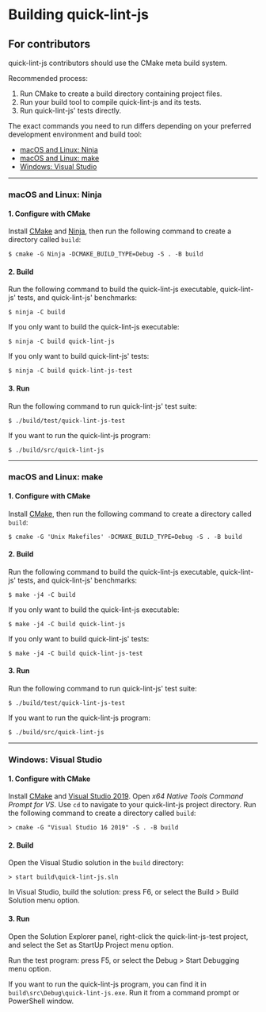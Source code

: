 # Building quick-lint-js

## For contributors

quick-lint-js contributors should use the CMake meta build system.

Recommended process:

1. Run CMake to create a build directory containing project files.
2. Run your build tool to compile quick-lint-js and its tests.
3. Run quick-lint-js' tests directly.

The exact commands you need to run differs depending on your preferred
development environment and build tool:

* [macOS and Linux: Ninja](#macos-and-linux-ninja)
* [macOS and Linux: make](#macos-and-linux-make)
* [Windows: Visual Studio](#windows-visual-studio)

---

### macOS and Linux: Ninja

#### 1. Configure with CMake

Install [CMake][] and [Ninja][], then run the following command to create a
directory called `build`:

    $ cmake -G Ninja -DCMAKE_BUILD_TYPE=Debug -S . -B build

#### 2. Build

Run the following command to build the quick-lint-js executable, quick-lint-js'
tests, and quick-lint-js' benchmarks:

    $ ninja -C build

If you only want to build the quick-lint-js executable:

    $ ninja -C build quick-lint-js

If you only want to build quick-lint-js' tests:

    $ ninja -C build quick-lint-js-test

#### 3. Run

Run the following command to run quick-lint-js' test suite:

    $ ./build/test/quick-lint-js-test

If you want to run the quick-lint-js program:

    $ ./build/src/quick-lint-js

---

### macOS and Linux: make

#### 1. Configure with CMake

Install [CMake](https://cmake.org/), then run the following command to create a
directory called `build`:

    $ cmake -G 'Unix Makefiles' -DCMAKE_BUILD_TYPE=Debug -S . -B build

#### 2. Build

Run the following command to build the quick-lint-js executable, quick-lint-js'
tests, and quick-lint-js' benchmarks:

    $ make -j4 -C build

If you only want to build the quick-lint-js executable:

    $ make -j4 -C build quick-lint-js

If you only want to build quick-lint-js' tests:

    $ make -j4 -C build quick-lint-js-test

#### 3. Run

Run the following command to run quick-lint-js' test suite:

    $ ./build/test/quick-lint-js-test

If you want to run the quick-lint-js program:

    $ ./build/src/quick-lint-js

---

### Windows: Visual Studio

#### 1. Configure with CMake

Install [CMake][] and [Visual Studio 2019][Visual Studio]. Open *x64 Native
Tools Command Prompt for VS*. Use `cd` to navigate to your quick-lint-js project
directory. Run the following command to create a directory called `build`:

    > cmake -G "Visual Studio 16 2019" -S . -B build

#### 2. Build

Open the Visual Studio solution in the `build` directory:

    > start build\quick-lint-js.sln

In Visual Studio, build the solution: press F6, or select the Build > Build
Solution menu option.

#### 3. Run

Open the Solution Explorer panel, right-click the quick-lint-js-test project,
and select the Set as StartUp Project menu option.

Run the test program: press F5, or select the Debug > Start Debugging menu
option.

If you want to run the quick-lint-js program, you can find it in
`build\src\Debug\quick-lint-js.exe`. Run it from a command prompt or PowerShell
window.

[CMake]: https://cmake.org/
[Ninja]: https://ninja-build.org/
[Visual Studio]: https://visualstudio.microsoft.com/vs/
